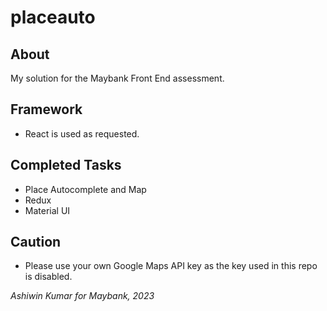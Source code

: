 # placeauto

## About
My solution for the Maybank Front End assessment.

## Framework
* React is used as requested.

## Completed Tasks
* Place Autocomplete and Map
* Redux
* Material UI

## Caution
* Please use your own Google Maps API key as the key used in this repo is disabled.

*Ashiwin Kumar for Maybank, 2023*
